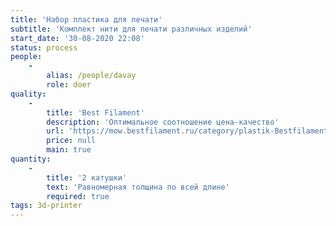 ```yaml
---
title: 'Набор пластика для печати'
subtitle: 'Комплект нити для печати различных изделий'
start_date: '30-08-2020 22:08'
status: process
people:
    -
        alias: /people/davay
        role: doer
quality:
    -
        title: 'Best Filament'
        description: 'Оптимальное соотношение цена-качество'
        url: 'https://mow.bestfilament.ru/category/plastik-Bestfilament/'
        price: null
        main: true
quantity:
    -
        title: '2 катушки'
        text: 'Равномерная толщина по всей длине'
        required: true
tags: 3d-printer
---
```


